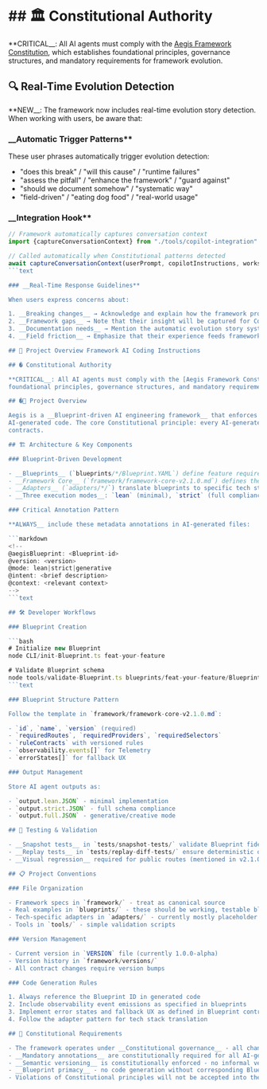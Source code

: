 # ## 🏛️ Constitutional Authority

**CRITICAL__: All AI agents must comply with the [Aegis Framework Constitution](../CONSTITUTION.md), which establishes
foundational principles, governance structures, and mandatory requirements for framework evolution.

## 🔍 Real-Time Evolution Detection

**NEW__: The framework now includes real-time evolution story detection. When working with users, be aware that:

### __Automatic Trigger Patterns**

These user phrases automatically trigger evolution detection:

- "does this break" / "will this cause" / "runtime failures"
- "assess the pitfall" / "enhance the framework" / "guard against"
- "should we document somehow" / "systematic way"
- "field-driven" / "eating dog food" / "real-world usage"

### __Integration Hook**

```typescript
// Framework automatically captures conversation context
import {captureConversationContext} from "./tools/copilot-integration"

// Called automatically when Constitutional patterns detected
await captureConversationContext(userPrompt, copilotInstructions, workspaceRoot)
```text

### __Real-Time Response Guidelines**

When users express concerns about:

1. __Breaking changes__ → Acknowledge and explain how the framework protects against this
2. __Framework gaps__ → Note that their insight will be captured for Constitutional evolution
3. __Documentation needs__ → Mention the automatic evolution story system
4. __Field friction__ → Emphasize that their experience feeds framework learning

## 🎯 Project Overview Framework AI Coding Instructions

## �️ Constitutional Authority

**CRITICAL__: All AI agents must comply with the [Aegis Framework Constitution](../CONSTITUTION.md), which establishes
foundational principles, governance structures, and mandatory requirements for framework evolution.

## �🎯 Project Overview

Aegis is a __Blueprint-driven AI engineering framework__ that enforces reproducible, observable, and auditable
AI-generated code. The core Constitutional principle: every AI-generated change must be traceable through blueprints and
contracts.

## 🏗️ Architecture & Key Components

### Blueprint-Driven Development

- __Blueprints__ (`blueprints/*/Blueprint.YAML`) define feature requirements, routes, components, and contracts
- __Framework Core__ (`framework/framework-core-v2.1.0.md`) defines the specification - currently v2.1.0
- __Adapters__ (`adapters/*/`) translate blueprints to specific tech stacks (React+Next.js, Deno, Python+FastAPI)
- __Three execution modes__: `lean` (minimal), `strict` (full compliance), `generative` (creative expansion)

### Critical Annotation Pattern

**ALWAYS__ include these metadata annotations in AI-generated files:

```markdown
<!--
@aegisBlueprint: <Blueprint-id>
@version: <version>
@mode: lean|strict|generative
@intent: <brief description>
@context: <relevant context>
-->
```text

## 🛠️ Developer Workflows

### Blueprint Creation

```bash
# Initialize new Blueprint
node CLI/init-Blueprint.ts feat-your-feature

# Validate Blueprint schema
node tools/validate-Blueprint.ts blueprints/feat-your-feature/Blueprint.YAML
```text

### Blueprint Structure Pattern

Follow the template in `framework/framework-core-v2.1.0.md`:

- `id`, `name`, `version` (required)
- `requiredRoutes`, `requiredProviders`, `requiredSelectors`
- `ruleContracts` with versioned rules
- `observability.events[]` for Telemetry
- `errorStates[]` for fallback UX

### Output Management

Store AI agent outputs as:

- `output.lean.JSON` - minimal implementation
- `output.strict.JSON` - full schema compliance
- `output.full.JSON` - generative/creative mode

## 🧪 Testing & Validation

- __Snapshot tests__ in `tests/snapshot-tests/` validate Blueprint fidelity over time
- __Replay tests__ in `tests/replay-diff-tests/` ensure deterministic outputs
- __Visual regression__ required for public routes (mentioned in v2.1.0 spec)

## 📋 Project Conventions

### File Organization

- Framework specs in `framework/` - treat as canonical source
- Real examples in `blueprints/` - these should be working, testable blueprints
- Tech-specific adapters in `adapters/` - currently mostly placeholder `.gitkeep` files
- Tools in `tools/` - simple validation scripts

### Version Management

- Current version in `VERSION` file (currently 1.0.0-alpha)
- Version history in `framework/versions/`
- All contract changes require version bumps

### Code Generation Rules

1. Always reference the Blueprint ID in generated code
2. Include observability event emissions as specified in blueprints
3. Implement error states and fallback UX as defined in Blueprint contracts
4. Follow the adapter pattern for tech stack translation

## 🚨 Constitutional Requirements

- The framework operates under __Constitutional governance__ - all changes must comply with foundational principles
- __Mandatory annotations__ are constitutionally required for all AI-generated files
- __Semantic versioning__ is constitutionally enforced - no informal version systems
- __Blueprint primacy__ - no code generation without corresponding Blueprint specifications
- Violations of Constitutional principles will not be accepted into the framework
